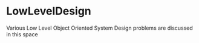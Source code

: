 # LowLevelDesign
Various Low Level Object Oriented System Design problems are discussed in this space
